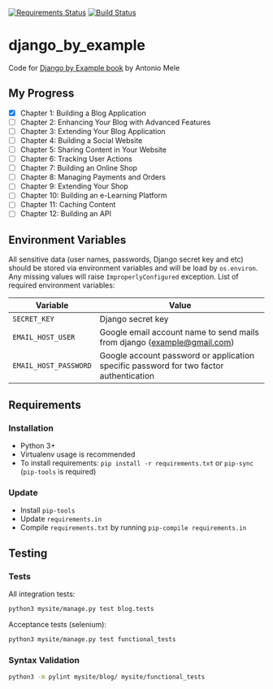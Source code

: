 [![Requirements Status](https://requires.io/github/lancelote/django_by_example/requirements.svg?branch=master)](https://requires.io/github/lancelote/django_by_example/requirements/?branch=master)
[![Build Status](https://travis-ci.org/lancelote/django_by_example.svg)](https://travis-ci.org/lancelote/django_by_example)

# django_by_example

Code for [Django by Example book](http://www.amazon.com/Django-Example-Antonio-Mele/dp/1784391913) by Antonio Mele

## My Progress

- [x] Chapter 1: Building a Blog Application
- [ ] Chapter 2: Enhancing Your Blog with Advanced Features
- [ ] Chapter 3: Extending Your Blog Application
- [ ] Chapter 4: Building a Social Website
- [ ] Chapter 5: Sharing Content in Your Website
- [ ] Chapter 6: Tracking User Actions
- [ ] Chapter 7: Building an Online Shop
- [ ] Chapter 8: Managing Payments and Orders
- [ ] Chapter 9: Extending Your Shop
- [ ] Chapter 10: Building an e-Learning Platform
- [ ] Chapter 11: Caching Content
- [ ] Chapter 12: Building an API

## Environment Variables

All sensitive data (user names, passwords, Django secret key and etc) should be stored via environment variables
and will be load by `os.environ`. Any missing values will raise `ImproperlyConfigured` exception. List of required
environment variables:

| Variable | Value |
| --- | --- |
| `SECRET_KEY` | Django secret key |
| `EMAIL_HOST_USER` | Google email account name to send mails from django (example@gmail.com) |
| `EMAIL_HOST_PASSWORD` | Google account password or application specific password for two factor authentication |

## Requirements

### Installation

- Python 3+
- Virtualenv usage is recommended
- To install requirements: `pip install -r requirements.txt` or `pip-sync` (`pip-tools` is required)

### Update

- Install `pip-tools`
- Update `requirements.in`
- Compile `requirements.txt` by running `pip-compile requirements.in`

## Testing

### Tests

All integration tests:
```bash
python3 mysite/manage.py test blog.tests
```

Acceptance tests (selenium):
```bash
python3 mysite/manage.py test functional_tests
```

### Syntax Validation

```bash
python3 -m pylint mysite/blog/ mysite/functional_tests
```
